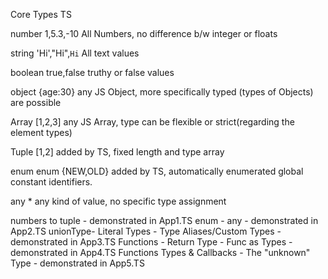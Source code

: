 Core Types TS

number      1,5.3,-10           All Numbers, no difference b/w
                                integer or floats

string      'Hi',"Hi",`Hi`      All text values

boolean     true,false          truthy or false values

object      {age:30}            any JS Object, more specifically typed
                                (types of Objects) are possible

Array       [1,2,3]             any JS Array, type can be flexible or
                                strict(regarding the element types)

Tuple       [1,2]               added by TS, fixed length and type array

enum        enum {NEW,OLD}      added by TS, automatically enumerated global
                                constant identifiers.

any         *                   any kind of value, no specific type assignment


numbers to tuple - demonstrated in App1.TS
enum - any - demonstrated in App2.TS
unionType- Literal Types - Type Aliases/Custom Types - demonstrated in App3.TS
Functions - Return Type - Func as Types - demonstrated in App4.TS
Functions Types & Callbacks - The "unknown" Type - demonstrated in App5.TS